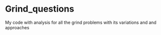 # Grind_questions
My code with analysis for all the grind problems with its variations and and approaches
